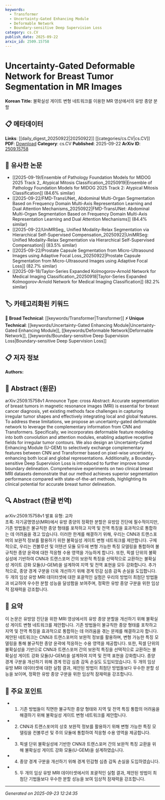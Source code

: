 ```yaml
---
keywords:
  - Transformer
  - Uncertainty-Gated Enhancing Module
  - Deformable Network
  - Boundary-sensitive Deep Supervision Loss
category: cs.CV
publish_date: 2025-09-22
arxiv_id: 2509.15758
---
```


<!-- KEYWORD_LINKING_METADATA:
{
  "processed_timestamp": "2025-09-23T12:24:35.502821",
  "vocabulary_version": "1.0",
  "selected_keywords": [
    "Transformer",
    "Uncertainty-Gated Enhancing Module",
    "Deformable Network",
    "Boundary-sensitive Deep Supervision Loss"
  ],
  "rejected_keywords": [],
  "similarity_scores": {
    "Transformer": 0.85,
    "Uncertainty-Gated Enhancing Module": 0.8,
    "Deformable Network": 0.78,
    "Boundary-sensitive Deep Supervision Loss": 0.77
  },
  "extraction_method": "AI_prompt_based",
  "budget_applied": true,
  "candidates_json": {
    "candidates": [
      {
        "surface": "Transformer",
        "canonical": "Transformer",
        "aliases": [
          "Attention Mechanism"
        ],
        "category": "broad_technical",
        "rationale": "Transformers are central to the proposed method, enabling integration of local and global features.",
        "novelty_score": 0.45,
        "connectivity_score": 0.9,
        "specificity_score": 0.7,
        "link_intent_score": 0.85
      },
      {
        "surface": "Uncertainty-Gated Enhancing Module",
        "canonical": "Uncertainty-Gated Enhancing Module",
        "aliases": [
          "U-GEM"
        ],
        "category": "unique_technical",
        "rationale": "This module is a novel contribution that enhances feature exchange based on uncertainty, crucial for the method's performance.",
        "novelty_score": 0.75,
        "connectivity_score": 0.6,
        "specificity_score": 0.85,
        "link_intent_score": 0.8
      },
      {
        "surface": "Deformable Network",
        "canonical": "Deformable Network",
        "aliases": [
          "Deformable Feature Modeling"
        ],
        "category": "unique_technical",
        "rationale": "The deformable network is a key innovation for adapting to irregular tumor shapes.",
        "novelty_score": 0.7,
        "connectivity_score": 0.65,
        "specificity_score": 0.8,
        "link_intent_score": 0.78
      },
      {
        "surface": "Boundary-sensitive Deep Supervision Loss",
        "canonical": "Boundary-sensitive Deep Supervision Loss",
        "aliases": [],
        "category": "unique_technical",
        "rationale": "This loss function is specifically designed to improve tumor boundary delineation, a critical aspect of the study.",
        "novelty_score": 0.68,
        "connectivity_score": 0.55,
        "specificity_score": 0.82,
        "link_intent_score": 0.77
      }
    ],
    "ban_list_suggestions": [
      "breast tumor",
      "MRI",
      "segmentation"
    ]
  },
  "decisions": [
    {
      "candidate_surface": "Transformer",
      "resolved_canonical": "Transformer",
      "decision": "linked",
      "scores": {
        "novelty": 0.45,
        "connectivity": 0.9,
        "specificity": 0.7,
        "link_intent": 0.85
      }
    },
    {
      "candidate_surface": "Uncertainty-Gated Enhancing Module",
      "resolved_canonical": "Uncertainty-Gated Enhancing Module",
      "decision": "linked",
      "scores": {
        "novelty": 0.75,
        "connectivity": 0.6,
        "specificity": 0.85,
        "link_intent": 0.8
      }
    },
    {
      "candidate_surface": "Deformable Network",
      "resolved_canonical": "Deformable Network",
      "decision": "linked",
      "scores": {
        "novelty": 0.7,
        "connectivity": 0.65,
        "specificity": 0.8,
        "link_intent": 0.78
      }
    },
    {
      "candidate_surface": "Boundary-sensitive Deep Supervision Loss",
      "resolved_canonical": "Boundary-sensitive Deep Supervision Loss",
      "decision": "linked",
      "scores": {
        "novelty": 0.68,
        "connectivity": 0.55,
        "specificity": 0.82,
        "link_intent": 0.77
      }
    }
  ]
}
-->

# Uncertainty-Gated Deformable Network for Breast Tumor Segmentation in MR Images

**Korean Title:** 불확실성 게이트 변형 네트워크를 이용한 MR 영상에서의 유방 종양 분할

## 📋 메타데이터

**Links**: [[daily_digest_20250922|20250922]] [[categories/cs.CV|cs.CV]]
**PDF**: [Download](https://arxiv.org/pdf/2509.15758.pdf)
**Category**: cs.CV
**Published**: 2025-09-22
**ArXiv ID**: [2509.15758](https://arxiv.org/abs/2509.15758)

## 🔗 유사한 논문
- [[2025-09-19/Ensemble of Pathology Foundation Models for MIDOG 2025 Track 2_ Atypical Mitosis Classification_20250919|Ensemble of Pathology Foundation Models for MIDOG 2025 Track 2: Atypical Mitosis Classification]] (84.6% similar)
- [[2025-09-22/FMD-TransUNet_ Abdominal Multi-Organ Segmentation Based on Frequency Domain Multi-Axis Representation Learning and Dual Attention Mechanisms_20250922|FMD-TransUNet: Abdominal Multi-Organ Segmentation Based on Frequency Domain Multi-Axis Representation Learning and Dual Attention Mechanisms]] (84.4% similar)
- [[2025-09-22/UniMRSeg_ Unified Modality-Relax Segmentation via Hierarchical Self-Supervised Compensation_20250922|UniMRSeg: Unified Modality-Relax Segmentation via Hierarchical Self-Supervised Compensation]] (83.5% similar)
- [[2025-09-22/Prostate Capsule Segmentation from Micro-Ultrasound Images using Adaptive Focal Loss_20250922|Prostate Capsule Segmentation from Micro-Ultrasound Images using Adaptive Focal Loss]] (82.7% similar)
- [[2025-09-18/Taylor-Series Expanded Kolmogorov-Arnold Network for Medical Imaging Classification_20250918|Taylor-Series Expanded Kolmogorov-Arnold Network for Medical Imaging Classification]] (82.2% similar)

## 🏷️ 카테고리화된 키워드
**🧠 Broad Technical**: [[keywords/Transformer|Transformer]]
**⚡ Unique Technical**: [[keywords/Uncertainty-Gated Enhancing Module|Uncertainty-Gated Enhancing Module]], [[keywords/Deformable Network|Deformable Network]], [[keywords/Boundary-sensitive Deep Supervision Loss|Boundary-sensitive Deep Supervision Loss]]

## 📋 저자 정보

**Authors:** 

## 📄 Abstract (원문)

arXiv:2509.15758v1 Announce Type: cross 
Abstract: Accurate segmentation of breast tumors in magnetic resonance images (MRI) is essential for breast cancer diagnosis, yet existing methods face challenges in capturing irregular tumor shapes and effectively integrating local and global features. To address these limitations, we propose an uncertainty-gated deformable network to leverage the complementary information from CNN and Transformers. Specifically, we incorporates deformable feature modeling into both convolution and attention modules, enabling adaptive receptive fields for irregular tumor contours. We also design an Uncertainty-Gated Enhancing Module (U-GEM) to selectively exchange complementary features between CNN and Transformer based on pixel-wise uncertainty, enhancing both local and global representations. Additionally, a Boundary-sensitive Deep Supervision Loss is introduced to further improve tumor boundary delineation. Comprehensive experiments on two clinical breast MRI datasets demonstrate that our method achieves superior segmentation performance compared with state-of-the-art methods, highlighting its clinical potential for accurate breast tumor delineation.

## 🔍 Abstract (한글 번역)

arXiv:2509.15758v1 발표 유형: 교차  
초록: 자기공명영상(MRI)에서 유방 종양의 정확한 분할은 유방암 진단에 필수적이지만, 기존 방법들은 불규칙한 종양 형태를 포착하고 지역 및 전역 특징을 효과적으로 통합하는 데 어려움을 겪고 있습니다. 이러한 한계를 해결하기 위해, 우리는 CNN과 트랜스포머의 보완적 정보를 활용하기 위한 불확실성 게이트 변형 네트워크를 제안합니다. 구체적으로, 우리는 컨볼루션 및 어텐션 모듈 모두에 변형 가능한 특징 모델링을 통합하여 불규칙한 종양 윤곽에 대한 적응형 수용 영역을 가능하게 합니다. 또한, 픽셀 단위의 불확실성에 기반하여 CNN과 트랜스포머 간의 보완적 특징을 선택적으로 교환하는 불확실성 게이트 강화 모듈(U-GEM)을 설계하여 지역 및 전역 표현을 모두 강화합니다. 추가적으로, 종양 경계 구분을 더욱 개선하기 위해 경계 민감 심층 감독 손실을 도입합니다. 두 개의 임상 유방 MRI 데이터셋에 대한 포괄적인 실험은 우리의 방법이 최첨단 방법들과 비교하여 우수한 분할 성능을 달성함을 보여주며, 정확한 유방 종양 구분을 위한 임상적 잠재력을 강조합니다.

## 📝 요약

이 논문은 유방암 진단을 위한 MRI 영상에서의 유방 종양 분할을 개선하기 위해 불확실성 게이트 변형 네트워크를 제안합니다. 기존 방법들이 불규칙한 종양 형태를 포착하고 지역 및 전역 특징을 효과적으로 통합하는 데 어려움을 겪는 문제를 해결하고자 합니다. 제안된 네트워크는 CNN과 트랜스포머의 보완적 정보를 활용하며, 변형 가능한 특징 모델링을 통해 불규칙한 종양 윤곽에 적응하는 수용 영역을 제공합니다. 또한, 픽셀 단위의 불확실성을 기반으로 CNN과 트랜스포머 간의 보완적 특징을 선택적으로 교환하는 불확실성 게이트 강화 모듈(U-GEM)을 설계하여 지역 및 전역 표현을 강화합니다. 종양 경계 구분을 개선하기 위해 경계 민감 심층 감독 손실도 도입되었습니다. 두 개의 임상 유방 MRI 데이터셋에 대한 실험 결과, 제안된 방법이 최첨단 방법들보다 우수한 분할 성능을 보이며, 정확한 유방 종양 구분을 위한 임상적 잠재력을 강조합니다.

## 🎯 주요 포인트

- 1. 기존 방법들이 직면한 불규칙한 종양 형태와 지역 및 전역 특징 통합의 어려움을 해결하기 위해 불확실성 게이트 변형 네트워크를 제안합니다.
- 2. CNN과 트랜스포머의 상호 보완적 정보를 활용하기 위해 변형 가능한 특징 모델링을 컨볼루션 및 주의 모듈에 통합하여 적응형 수용 영역을 제공합니다.
- 3. 픽셀 단위 불확실성에 기반한 CNN과 트랜스포머 간의 보완적 특징 교환을 위해 불확실성 게이트 강화 모듈(U-GEM)을 설계하였습니다.
- 4. 종양 경계 구분을 개선하기 위해 경계 민감형 심층 감독 손실을 도입하였습니다.
- 5. 두 개의 임상 유방 MRI 데이터셋에서의 포괄적인 실험 결과, 제안된 방법이 최첨단 기법들보다 우수한 분할 성능을 보여 임상적 잠재력을 강조합니다.


---

*Generated on 2025-09-23 12:24:35*